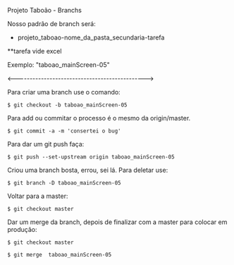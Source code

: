Projeto Taboão - Branchs

Nosso padrão de branch será: 
- projeto_taboao-nome_da_pasta_secundaria-tarefa

**tarefa vide excel

Exemplo:
"taboao_mainScreen-05"

<---------------------------------------------->

Para criar uma branch use o comando:

`$ git checkout -b taboao_mainScreen-05`

Para add ou commitar o processo é o mesmo da origin/master.

`$ git commit -a -m 'consertei o bug'`


Para dar um git push faça: 

`$ git push --set-upstream origin taboao_mainScreen-05`

Criou uma branch bosta, errou, sei lá. Para deletar use:

`$ git branch -D taboao_mainScreen-05`

Voltar para a master:

`$ git checkout master`

Dar um merge da branch, depois de finalizar com a master para colocar em produção:

`$ git checkout master`

`$ git merge  taboao_mainScreen-05`
